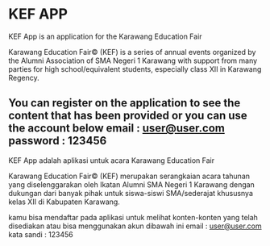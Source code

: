 # KEF APP
KEF App is an application for the Karawang Education Fair

Karawang Education Fair© (KEF) is 
a series of annual events organized by 
the Alumni Association of SMA Negeri 1 Karawang 
with support from many parties for high school/equivalent students, 
especially class XII in Karawang Regency.

You can register on the application to see the content 
that has been provided
or you can use the account below
email : user@user.com
password : 123456
--------------------------------------------------
KEF App adalah aplikasi untuk acara Karawang Education Fair

Karawang Education Fair© (KEF) merupakan 
serangkaian acara tahunan yang diselenggarakan 
oleh Ikatan Alumni SMA Negeri 1 Karawang dengan 
dukungan dari banyak pihak untuk siswa-siswi 
SMA/sederajat khususnya kelas XII di Kabupaten Karawang.

kamu bisa mendaftar pada aplikasi untuk melihat konten-konten 
yang telah disediakan
atau bisa menggunakan akun dibawah ini
email : user@user.com
kata sandi : 123456

